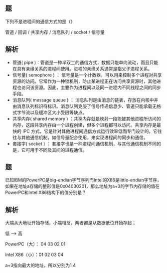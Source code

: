 
题
-
下列不是进程间的通信方式的是（）

管道 / 回调 / 共享内存 / 消息队列 / socket / 信号量

解析
-
- 管道( pipe )：管道是一种半双工的通信方式，数据只能单向流动，而且只能在具有亲缘关系的进程间使用。进程的亲缘关系通常是指父子进程关系。 
- 信号量( semophore ) ： 信号量是一个计数器，可以用来控制多个进程对共享资源的访问。它常作为一种锁机制，防止某进程正在访问共享资源时，其他进程也访问该资源。因此，主要作为进程间以及同一进程内不同线程之间的同步手段。 
- 消息队列( message queue ) ： 消息队列是由消息的链表，存放在内核中并由消息队列标识符标识。消息队列克服了信号传递信息少、管道只能承载无格式字节流以及缓冲区大小受限等缺点。 
- 共享内存( shared memory ) ：共享内存就是映射一段能被其他进程所访问的内存，这段共享内存由一个进程创建，但多个进程都可以访问。共享内存是最快的 IPC 方式，它是针对其他进程间通信方式运行效率低而专门设计的。它往往与其他通信机制，如信号量配合使用，来实现进程间的同步和通信。 
- 套接字( socket ) ： 套接字也是一种进程间通信机制，与其他通信机制不同的是，它可用于不同及其间的进程通信。




题
-
已知IBM的PowerPC是big-endian字节序列而Intel的X86是little-endian字节序，如果在地址a存储的整形值是0x04030201，那么地址为a+3的字节内存储的值在PowerPC和Intel X86结构下的值分别是？

解析
-
大端从大地址开始存储，小端相反，两者都是从数据低位开始存起；
<p>低 --> 高
<p>PowerPC（大）： 04 03 02 01
<p>Intel X86（小）：01 02 03 04
<p>a+3指向最大的地址，所以分别为1 4
